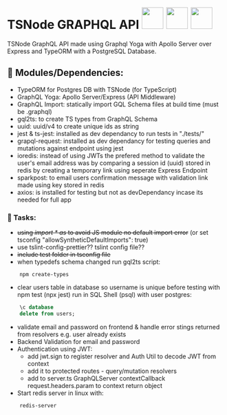# TSNode GRAPHQL API <img src="https://user-images.githubusercontent.com/841294/53402609-b97a2180-39ba-11e9-8100-812bab86357c.png" height="50" /> <img src="https://github.com/graphql/graphql-spec/blob/master/resources/GraphQL%20Logo.svg" height="50" /> <img src="https://raw.githubusercontent.com/remojansen/logo.ts/master/ts.png" height="50" />

TSNode GraphQL API made using Graphql Yoga with Apollo Server over Express and TypeORM with a PostgreSQL Database.

## :floppy_disk: Modules/Dependencies:
- TypeORM for Postgres DB with TSNode (for TypeScript)
- GraphQL Yoga: Apollo Server/Express (API Middleware)
- GraphQL Import: statically import GQL Schema files at build time (must be .graphql)
- gql2ts: to create TS types from GraphQL Schema
- uuid: uuid/v4 to create unique ids as string
- jest & ts-jest: installed as dev dependancy to run tests in "./tests/"
- grapql-request: installed as dev dependancy for testing queries and mutations against endpoint using jest
- ioredis: instead of using JWTs the prefered method to validate the user's email address was by comparing a session id (uuid) stored in redis by creating a temporary link using seperate Express Endpoint
- sparkpost: to email users confirmation message with validation link made using key stored in redis
- axios: is installed for testing but not as devDependancy incase its needed for full app

### :memo: Tasks:
- ~~using *import * as* to avoid JS module no default import error~~ (or set tsconfig "allowSyntheticDefaultImports": true)
- use tslint-config-prettier?? tslint config file??
- ~~include test folder in tsconfig file~~
- when typedefs schema changed run gql2ts script: 
```
    npm create-types
```
- clear users table in database so username is unique before testing with npm test (npx jest) run in SQL Shell (psql) with user postgres:
```sql
    \c database
    delete from users;
``` 
- validate email and password on frontend & handle error stings returned from resolvers e.g. user already exists
- Backend Validation for email and password
- Authentication using JWT:
    - add jwt.sign to register resolver and Auth Util to decode JWT from context 
    - add it to protected routes - query/mutation resolvers
    - add to server.ts GraphQLServer contextCallback request.headers.param to context return object
- Start redis server in linux with:
```bash
    redis-server
```
